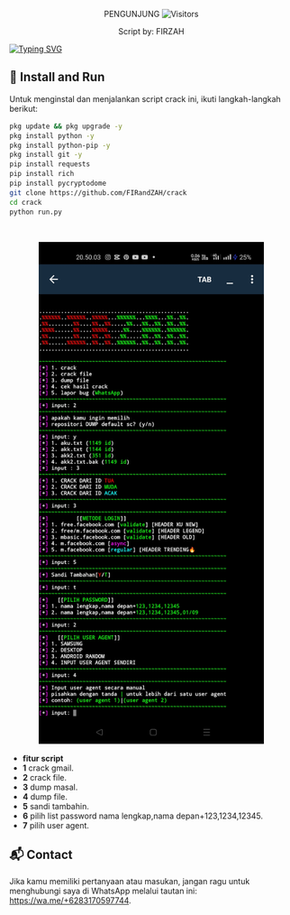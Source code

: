 
<p align="center"> 
 PENGUNJUNG 

 <img src="https://profile-counter.glitch.me/FIRandZAH/count.svg" alt="Visitors">
</p>

<p align="center">
  Script by: FIRZAH
</p>

[![Typing SVG](https://readme-typing-svg.demolab.com?font=Fira+Code&pause=1000&color=00FF00&background=31FF9400&width=435&lines=Script+cracking+Facebook)](https://git.io/typing-svg)

## 🚀 Install and Run

Untuk menginstal dan menjalankan script crack ini, ikuti langkah-langkah berikut:

```sh
pkg update && pkg upgrade -y
pkg install python -y
pkg install python-pip -y
pkg install git -y
pip install requests
pip install rich
pip install pycryptodome
git clone https://github.com/FIRandZAH/crack
cd crack
python run.py
```

<br>
<p align="center">
  <img src="foto/foto.jpg" alt="Screenshot" width="400"/>
</p>


- **fitur script**
- **1** crack gmail.
- **2** crack file.
- **3** dump masal.
- **4** dump file.
- **5** sandi tambahin.
- **6** pilih list password nama lengkap,nama depan+123,1234,12345.
- **7** pilih user agent.
## 📬 Contact

Jika kamu memiliki pertanyaan atau masukan, jangan ragu untuk menghubungi saya di WhatsApp melalui tautan ini: https://wa.me/+6283170597744.
